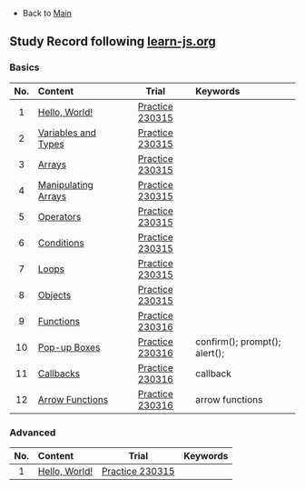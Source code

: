 * Back to [Main](https://github.com/JoonHyeok-hozy-Kim/program_languages#readme)

## Study Record following [learn-js.org](https://www.learn-js.org/)

### Basics
|No.|Content|Trial|Keywords|
|:-:|:------|:---:|:---|
|1  |[Hello, World!](https://www.learn-js.org/en/Hello%2C_World%21) | [Practice 230315](https://github.com/JoonHyeok-hozy-Kim/program_languages/blob/main/JavaScript/learn_js/practices/basic/01.js) ||
|2  |[Variables and Types](https://www.learn-js.org/en/Variables_and_Types) | [Practice 230315](https://github.com/JoonHyeok-hozy-Kim/program_languages/blob/main/JavaScript/learn_js/practices/basic/02.js) ||
|3  |[Arrays](https://www.learn-js.org/en/Arrays) | [Practice 230315](https://github.com/JoonHyeok-hozy-Kim/program_languages/blob/main/JavaScript/learn_js/practices/basic/03.js) ||
|4  |[Manipulating Arrays](https://www.learn-js.org/en/Manipulating_Arrays) | [Practice 230315](https://github.com/JoonHyeok-hozy-Kim/program_languages/blob/main/JavaScript/learn_js/practices/basic/04.js) ||
|5  |[Operators](https://www.learn-js.org/en/Operators) | [Practice 230315](https://github.com/JoonHyeok-hozy-Kim/program_languages/blob/main/JavaScript/learn_js/practices/basic/05.js) ||
|6  |[Conditions](https://www.learn-js.org/en/Conditions) | [Practice 230315](https://github.com/JoonHyeok-hozy-Kim/program_languages/blob/main/JavaScript/learn_js/practices/basic/06.js) ||
|7  |[Loops](https://www.learn-js.org/en/Loops) | [Practice 230315](https://github.com/JoonHyeok-hozy-Kim/program_languages/blob/main/JavaScript/learn_js/practices/basic/07.js) ||
|8  |[Objects](https://www.learn-js.org/en/Objects) | [Practice 230315](https://github.com/JoonHyeok-hozy-Kim/program_languages/blob/main/JavaScript/learn_js/practices/basic/08.js) ||
|9  |[Functions](https://www.learn-js.org/en/Functions) | [Practice 230316](https://github.com/JoonHyeok-hozy-Kim/program_languages/blob/main/JavaScript/learn_js/practices/basic/09.js) ||
|10  |[Pop-up Boxes](https://www.learn-js.org/en/Pop-up_Boxes) | [Practice 230316](https://github.com/JoonHyeok-hozy-Kim/program_languages/blob/main/JavaScript/learn_js/practices/basic/10.js) |confirm(); prompt(); alert();|
|11  |[Callbacks](https://www.learn-js.org/en/Callbacks) | [Practice 230316](https://github.com/JoonHyeok-hozy-Kim/program_languages/blob/main/JavaScript/learn_js/practices/basic/11.js) |callback|
|12  |[Arrow Functions](https://www.learn-js.org/en/Arrow_Functions) | [Practice 230316](https://github.com/JoonHyeok-hozy-Kim/program_languages/blob/main/JavaScript/learn_js/practices/basic/12.js) |arrow functions|


### Advanced
|No.|Content|Trial|Keywords|
|:-:|:------|:---:|:---|
|1  |[Hello, World!](https://www.learn-js.org/en/Hello%2C_World%21) | [Practice 230315](https://github.com/JoonHyeok-hozy-Kim/program_languages/blob/main/JavaScript/learn_js/practices/basic/01.js) ||